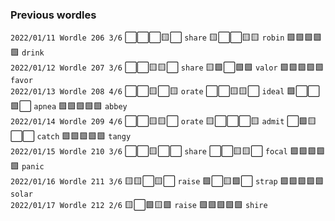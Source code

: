 ### Previous wordles

`2022/01/11
Wordle 206 3/6`
⬜⬜⬜🟨⬜ `share`
🟨⬜⬜🟨🟨 `robin`
🟩🟩🟩🟩🟩 `drink`
<br>
`2022/01/12
Wordle 207 3/6`
⬜⬜🟨🟨⬜ `share`
🟨🟩⬜🟩🟩 `valor`
🟩🟩🟩🟩🟩 `favor`
<br>
`2022/01/13
Wordle 208 4/6`
⬜⬜🟨⬜🟨 `orate`
⬜⬜🟨🟨⬜ `ideal`
🟩⬜⬜🟩⬜ `apnea`
🟩🟩🟩🟩🟩 `abbey`
<br>
`2022/01/14
Wordle 209 4/6`
⬜⬜🟨🟨⬜ `orate`
🟨⬜⬜⬜🟨 `admit`
⬜🟩🟨⬜⬜ `catch`
🟩🟩🟩🟩🟩 `tangy`
<br>
`2022/01/15
Wordle 210 3/6`
⬜⬜🟨⬜⬜ `share`
⬜⬜🟨🟨⬜ `focal`
🟩🟩🟩🟩🟩 `panic`
<br>
`2022/01/16
Wordle 211 3/6`
🟨🟨⬜🟨⬜ `raise`
🟩⬜🟨🟩⬜ `strap`
🟩🟩🟩🟩🟩 `solar`
<br>
`2022/01/17
Wordle 212 2/6`
🟨⬜🟩🟨🟩 `raise`
🟩🟩🟩🟩🟩 `shire`